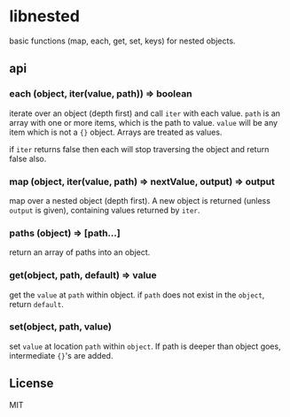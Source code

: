 # libnested

basic functions (map, each, get, set, keys) for nested objects.

## api

### each (object, iter(value, path)) => boolean

iterate over an object (depth first) and call `iter` with each value.
`path` is an array with one or more items, which is the path to value.
`value` will be any item which is not a `{}` object. Arrays are treated as values.

if `iter` returns false then each will stop traversing the object and return false also.

### map (object, iter(value, path) => nextValue, output) => output

map over a nested object (depth first). A new object is returned (unless `output` is given), containing values returned by `iter`.

### paths (object) => [path...]

return an array of paths into an object.

### get(object, path, default) => value

get the `value` at `path` within object.
if `path` does not exist in the `object`, return `default`.

### set(object, path, value)

set `value` at location `path` within `object`.
If path is deeper than object goes, intermediate `{}`'s are added. 


## License

MIT
